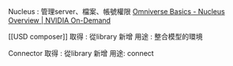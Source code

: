 Nucleus : 管理server、檔案、帳號權限
[Omniverse Basics - Nucleus Overview | NVIDIA On-Demand](https://www.nvidia.com/en-us/on-demand/session/omniverse2020-om1421/?playlistId=playList-5f06ffe0-3edc-491f-95c1-8b7760baf069)

[[USD composer]]
	取得 : 從library 新增
	用途 : 整合模型的環境

Connector
	取得 : 從library 新增
	用途: connect


